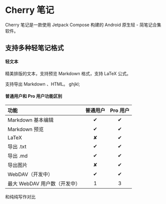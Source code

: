 # Cherry 笔记

Cherry 笔记是一款使用 Jetpack Compose 构建的 Android 原生轻 - 简笔记合集软件。

## 支持多种轻笔记格式

#### 轻文本

精美排版的文本，支持预览 Markdown 格式，支持 LaTeX 公式。

支持导出 Markdown 、HTML。
ghjkl;  
#### 普通用户和 Pro 用户功能区别

| 功能 | 普通用户 | Pro 用户 |
|:-- | :--: | :--: |
| Markdown 基本编辑 | ✔ | ✔ |
| Markdown 预览 | ✔ | ✔ |
| LaTeX | ✘ | ✔ |
| 导出 .txt | ✔ | ✔ |
| 导出 .md | ✔ | ✔ |
| 导出图片 | ✘ | ✔ |
| WebDAV（开发中）| ✔ | ✔ |
| 最大 WebDAV 用户数（开发中） | 1 | 3 |

和纯纯写作对比
